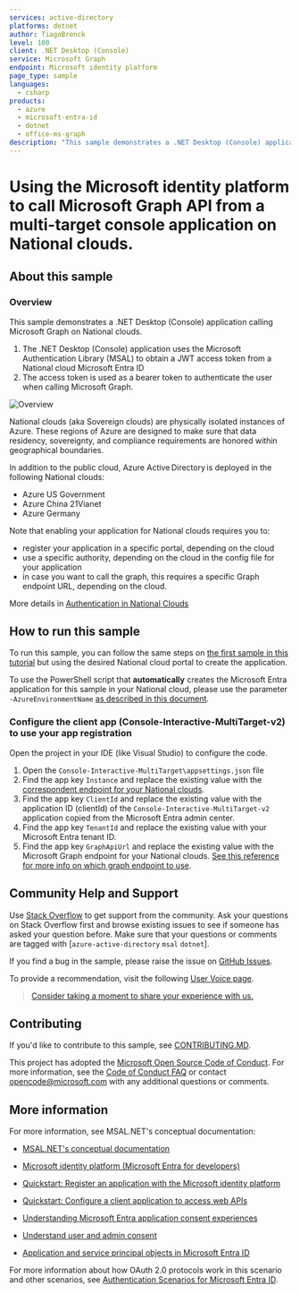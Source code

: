 ```yaml
---
services: active-directory
platforms: dotnet
author: TiagoBrenck
level: 100
client: .NET Desktop (Console)
service: Microsoft Graph
endpoint: Microsoft identity platform
page_type: sample
languages:
  - csharp  
products:
  - azure
  - microsoft-entra-id  
  - dotnet
  - office-ms-graph
description: "This sample demonstrates a .NET Desktop (Console) application calling Microsoft Graph on National clouds"
---
```


# Using the Microsoft identity platform to call Microsoft Graph API from a multi-target console application on National clouds.

## About this sample

### Overview

This sample demonstrates a .NET Desktop (Console) application calling Microsoft Graph on National clouds.

1. The .NET Desktop (Console) application uses the Microsoft Authentication Library (MSAL) to obtain a JWT access token from a National cloud Microsoft Entra ID
2. The access token is used as a bearer token to authenticate the user when calling Microsoft Graph.

![Overview](./ReadmeFiles/topology.png)

National clouds (aka Sovereign clouds) are physically isolated instances of Azure. These regions of Azure are designed to make sure that data residency, sovereignty, and compliance requirements are honored within geographical boundaries.

In addition to the public cloud​, Azure Active Directory is deployed in the following National clouds:  

- Azure US Government
- Azure China 21Vianet
- Azure Germany

Note that enabling your application for National clouds requires you to:

- register your application in a specific portal, depending on the cloud
- use a specific authority, depending on the cloud in the config file for your application
- in case you want to call the graph, this requires a specific Graph endpoint URL, depending on the cloud.

More details in [Authentication in National Clouds](https://learn.microsoft.com/en-us/entra/identity-platform/authentication-national-cloud)

## How to run this sample

To run this sample, you can follow the same steps on [the first sample in this tutorial](https://github.com/Azure-Samples/ms-identity-dotnet-desktop-tutorial/tree/master/1-Calling-MSGraph/1-1-AzureAD) but using the desired National cloud portal to create the application.

To use the PowerShell script that **automatically** creates the Microsoft Entra application for this sample in your National cloud, please use the parameter `-AzureEnvironmentName` [as described in this document](https://github.com/Azure-Samples/ms-identity-dotnet-desktop-tutorial/blob/master/1-Calling-MSGraph/1-1-AzureAD/AppCreationScripts/AppCreationScripts.md#running-the-script-on-azure-sovereign-clouds).

### Configure the client app (Console-Interactive-MultiTarget-v2) to use your app registration

Open the project in your IDE (like Visual Studio) to configure the code.

1. Open the `Console-Interactive-MultiTarget\appsettings.json` file
1. Find the app key `Instance` and replace the existing value with the [correspondent endpoint for your National clouds](https://learn.microsoft.com/en-us/entra/identity-platform/authentication-national-cloud#azure-ad-authentication-endpoints). 
1. Find the app key `ClientId` and replace the existing value with the application ID (clientId) of the `Console-Interactive-MultiTarget-v2` application copied from the Microsoft Entra admin center.
1. Find the app key `TenantId` and replace the existing value with your Microsoft Entra tenant ID.
1. Find the app key `GraphApiUrl` and replace the existing value with the Microsoft Graph endpoint for your National clouds. [See this reference for more info on which graph endpoint to use](https://learn.microsoft.com/graph/deployments#microsoft-graph-and-graph-explorer-service-root-endpoints).

## Community Help and Support

Use [Stack Overflow](http://stackoverflow.com/questions/tagged/msal) to get support from the community.
Ask your questions on Stack Overflow first and browse existing issues to see if someone has asked your question before.
Make sure that your questions or comments are tagged with [`azure-active-directory` `msal` `dotnet`].

If you find a bug in the sample, please raise the issue on [GitHub Issues](../../../../issues).

To provide a recommendation, visit the following [User Voice page](https://feedback.azure.com/forums/169401-azure-active-directory).

> [Consider taking a moment to share your experience with us.](https://forms.office.com/Pages/ResponsePage.aspx?id=v4j5cvGGr0GRqy180BHbR73pcsbpbxNJuZCMKN0lURpUREhEVDBOTFBMUVRPUElBUE5WMjdPQ1RaMiQlQCN0PWcu)

## Contributing

If you'd like to contribute to this sample, see [CONTRIBUTING.MD](/CONTRIBUTING.md).

This project has adopted the [Microsoft Open Source Code of Conduct](https://opensource.microsoft.com/codeofconduct/). For more information, see the [Code of Conduct FAQ](https://opensource.microsoft.com/codeofconduct/faq/) or contact [opencode@microsoft.com](mailto:opencode@microsoft.com) with any additional questions or comments.

## More information

For more information, see MSAL.NET's conceptual documentation:

- [MSAL.NET's conceptual documentation](https://aka.ms/msal-net)
- [Microsoft identity platform (Microsoft Entra for developers)](https://learn.microsoft.com/entra/identity-platform/)
- [Quickstart: Register an application with the Microsoft identity platform](https://learn.microsoft.com/entra/identity-platform/quickstart-register-app)
- [Quickstart: Configure a client application to access web APIs](https://learn.microsoft.com/entra/identity-platform/quickstart-configure-app-access-web-apis)

- [Understanding Microsoft Entra application consent experiences](https://learn.microsoft.com/entra/identity-platform/application-consent-experience)
- [Understand user and admin consent](https://learn.microsoft.com/entra/identity-platform/howto-convert-app-to-be-multi-tenant#understand-user-and-admin-consent)
- [Application and service principal objects in Microsoft Entra ID](https://learn.microsoft.com/entra/identity-platform/app-objects-and-service-principals)

For more information about how OAuth 2.0 protocols work in this scenario and other scenarios, see [Authentication Scenarios for Microsoft Entra ID](http://go.microsoft.com/fwlink/?LinkId=394414).
